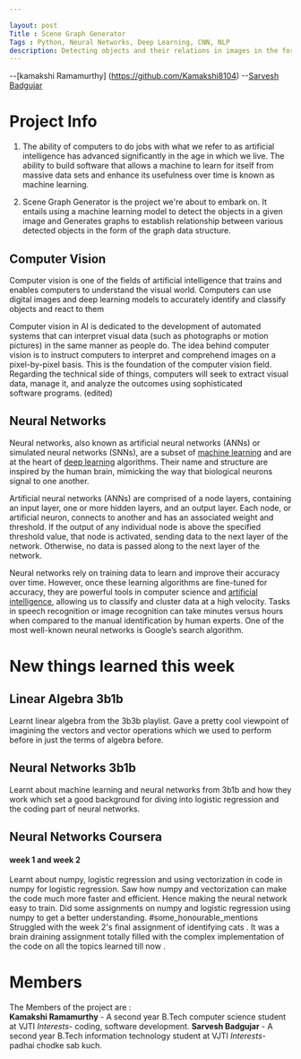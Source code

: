 ```yaml
---

layout: post  
Title : Scene Graph Generator
Tags : Python, Neural Networks, Deep Learning, CNN, NLP
description: Detecting objects and their relations in images in the form of a graph data structure and generating graphs to represent relations between objects in a given image
---
```

--[kamakshi Ramamurthy] (https://github.com/Kamakshi8104)
--[Sarvesh Badgujar](https://github.com/LittleSani)
# Project Info

1. The ability of computers to do jobs with what we refer to as artificial intelligence has advanced significantly in the age in which we live. The ability to build software that allows a machine to learn for itself from massive data sets and enhance its usefulness over time is known as machine learning.
    
2.  Scene Graph Generator is the project we're about to embark on. It entails using a machine learning model to detect the objects in a given image and Generates graphs to establish relationship between various detected objects in the form of the graph data structure.

## Computer Vision

 Computer vision is one of the fields of artificial intelligence that trains and enables computers to understand the visual world. Computers can use digital images and deep learning models to accurately identify and classify objects and react to them
 
 Computer vision in AI is dedicated to the development of automated systems that can interpret visual data (such as photographs or motion pictures) in the same manner as people do. The idea behind computer vision is to instruct computers to interpret and comprehend images on a pixel-by-pixel basis. This is the foundation of the computer vision field. Regarding the technical side of things, computers will seek to extract visual data, manage it, and analyze the outcomes using sophisticated software programs. (edited)
    
## Neural Networks

Neural networks, also known as artificial neural networks (ANNs) or simulated neural networks (SNNs), are a subset of [machine learning](https://www.ibm.com/topics/machine-learning "machine-learning") and are at the heart of [deep learning](https://www.ibm.com/topics/deep-learning "deep-learning") algorithms. Their name and structure are inspired by the human brain, mimicking the way that biological neurons signal to one another.

Artificial neural networks (ANNs) are comprised of a node layers, containing an input layer, one or more hidden layers, and an output layer. Each node, or artificial neuron, connects to another and has an associated weight and threshold. If the output of any individual node is above the specified threshold value, that node is activated, sending data to the next layer of the network. Otherwise, no data is passed along to the next layer of the network.

Neural networks rely on training data to learn and improve their accuracy over time. However, once these learning algorithms are fine-tuned for accuracy, they are powerful tools in computer science and [artificial intelligence](https://www.ibm.com/topics/artificial-intelligence "what-is-artificial-intelligence"), allowing us to classify and cluster data at a high velocity. Tasks in speech recognition or image recognition can take minutes versus hours when compared to the manual identification by human experts. One of the most well-known neural networks is Google’s search algorithm.

# New things learned this week

## Linear Algebra 3b1b
Learnt linear algebra from the 3b3b playlist. Gave a pretty cool viewpoint of imagining the vectors and vector operations which we used to perform before in just the terms of algebra before.

## Neural Networks 3b1b
Learnt about machine learning and neural networks from 3b1b and how they work which set a good background for diving into logistic regression and the coding part of neural networks.

## Neural Networks Coursera 
#### week 1 and week 2

Learnt about numpy, logistic regression and using vectorization in code in numpy for logistic regression. Saw how numpy and vectorization can make the code much more faster and efficient. Hence making the neural network easy to train. Did some assignments on numpy and logistic regression using numpy to get a better understanding.
#some_honourable_mentions 
Struggled with the week 2's final assignment of identifying cats . It was a brain draining assignment totally filled with the complex implementation of the code on all the topics learned till now .

# Members

The Members of the project are :  
**Kamakshi Ramamurthy** - A second year B.Tech computer science student at VJTI *Interests*- coding, software development.
**Sarvesh Badgujar** - A second year B.Tech information technology student at VJTI
*Interests*- padhai chodke sab kuch.

